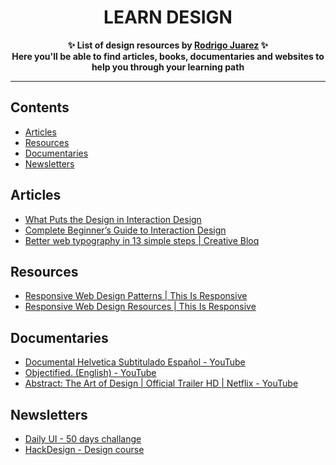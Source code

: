 <h1 align="center">
    LEARN DESIGN
</h1>
<p align="center">
	<b>✨ List of design resources by <a href="https://rodrigojuarez.xyz/">Rodrigo Juarez</a> ✨</b><br/>
	<b> Here you'll be able to find articles, books, documentaries and websites to help you through your learning path</b>
</p>

---

## Contents

- [Articles](#articles)
- [Resources](#resources)
- [Documentaries](#documentaries)
- [Newsletters](#newsletters)

## Articles

- [What Puts the Design in Interaction Design](http://www.uxmatters.com/mt/archives/2007/07/what-puts-the-design-in-interaction-design.php)
- [Complete Beginner’s Guide to Interaction Design](http://www.uxbooth.com/articles/complete-beginners-guide-to-interaction-design/)
- [Better web typography in 13 simple steps | Creative Bloq](http://www.creativebloq.com/typography/better-web-typography-few-simple-steps-5132803)

## Resources

- [Responsive Web Design Patterns | This Is Responsive](http://bradfrost.github.io/this-is-responsive/patterns.html)
- [Responsive Web Design Resources | This Is Responsive](http://bradfrost.github.io/this-is-responsive/resources.html)

## Documentaries

- [Documental Helvetica Subtitulado Español - YouTube](https://www.youtube.com/watch?v=Bec_WaunPMo)
- [Objectified. (English) - YouTube](https://www.youtube.com/watch?v=Ty0fGn8fiUU)
- [Abstract: The Art of Design | Official Trailer HD | Netflix - YouTube](https://www.youtube.com/watch?v=DYaq2sWTWAA)

## Newsletters

- [Daily UI - 50 days challange](http://www.dailyui.co/)
- [HackDesign - Design course](https://hackdesign.org/)